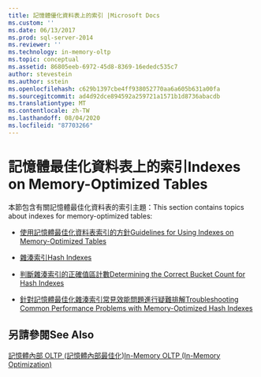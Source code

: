 ```yaml
---
title: 記憶體優化資料表上的索引 |Microsoft Docs
ms.custom: ''
ms.date: 06/13/2017
ms.prod: sql-server-2014
ms.reviewer: ''
ms.technology: in-memory-oltp
ms.topic: conceptual
ms.assetid: 86805eeb-6972-45d8-8369-16ededc535c7
author: stevestein
ms.author: sstein
ms.openlocfilehash: c629b1397cbe4ff938052770aa6a605b631a00fa
ms.sourcegitcommit: ad4d92dce894592a259721a1571b1d8736abacdb
ms.translationtype: MT
ms.contentlocale: zh-TW
ms.lasthandoff: 08/04/2020
ms.locfileid: "87703266"
---
```

# <a name="indexes-on-memory-optimized-tables"></a><span data-ttu-id="5f39b-102">記憶體最佳化資料表上的索引</span><span class="sxs-lookup"><span data-stu-id="5f39b-102">Indexes on Memory-Optimized Tables</span></span>
  <span data-ttu-id="5f39b-103">本節包含有關記憶體最佳化資料表的索引主題：</span><span class="sxs-lookup"><span data-stu-id="5f39b-103">This section contains topics about indexes for memory-optimized tables:</span></span>  
  
-   [<span data-ttu-id="5f39b-104">使用記憶體最佳化資料表索引的方針</span><span class="sxs-lookup"><span data-stu-id="5f39b-104">Guidelines for Using Indexes on Memory-Optimized Tables</span></span>](../relational-databases/in-memory-oltp/memory-optimized-tables.md)  
  
-   [<span data-ttu-id="5f39b-105">雜湊索引</span><span class="sxs-lookup"><span data-stu-id="5f39b-105">Hash Indexes</span></span>](hash-indexes.md)  
  
-   [<span data-ttu-id="5f39b-106">判斷雜湊索引的正確值區計數</span><span class="sxs-lookup"><span data-stu-id="5f39b-106">Determining the Correct Bucket Count for Hash Indexes</span></span>](../../2014/database-engine/determining-the-correct-bucket-count-for-hash-indexes.md)  
  
-   [<span data-ttu-id="5f39b-107">針對記憶體最佳化雜湊索引常見效能問題進行疑難排解</span><span class="sxs-lookup"><span data-stu-id="5f39b-107">Troubleshooting Common Performance Problems with Memory-Optimized Hash Indexes</span></span>](../../2014/database-engine/troubleshooting-common-performance-problems-with-memory-optimized-hash-indexes.md)  
  
## <a name="see-also"></a><span data-ttu-id="5f39b-108">另請參閱</span><span class="sxs-lookup"><span data-stu-id="5f39b-108">See Also</span></span>  
 [<span data-ttu-id="5f39b-109">記憶體內部 OLTP &#40;記憶體內部最佳化&#41;</span><span class="sxs-lookup"><span data-stu-id="5f39b-109">In-Memory OLTP &#40;In-Memory Optimization&#41;</span></span>](../relational-databases/in-memory-oltp/in-memory-oltp-in-memory-optimization.md)  
  
  
